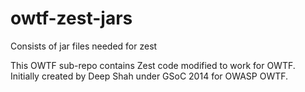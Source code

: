 owtf-zest-jars
==============

Consists of jar files needed for zest

This OWTF sub-repo contains Zest code modified to work for OWTF.
Initially created by Deep Shah under GSoC 2014 for OWASP OWTF.
